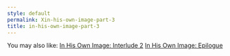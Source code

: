 ```yaml
---
style: default
permalink: Xin-his-own-image-part-3
title: in-his-own-image-part-3
---
```

You may also like:
[In His Own Image: Interlude 2](http://scp-wiki.net/in-his-own-image-interlude-2)
[In His Own Image: Epilogue](http://scp-wiki.net/in-his-own-image-epilogue)